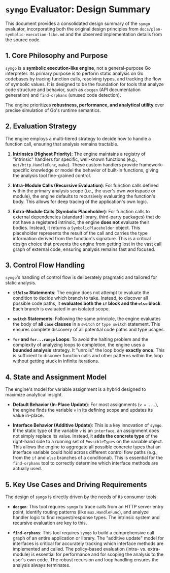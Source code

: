 # `symgo` Evaluator: Design Summary

This document provides a consolidated design summary of the `symgo` evaluator, incorporating both the original design principles from `docs/plan-symbolic-execution-like.md` and the observed implementation details from the source code.

## 1. Core Philosophy and Purpose

`symgo` is a **symbolic execution-like engine**, not a general-purpose Go interpreter. Its primary purpose is to perform static analysis on Go codebases by tracing function calls, resolving types, and tracking the flow of symbolic values. It is designed to be the foundation for tools that analyze code structure and behavior, such as `docgen` (API documentation generation) and `find-orphans` (unused code detection).

The engine prioritizes **robustness, performance, and analytical utility** over precise simulation of Go's runtime semantics.

## 2. Evaluation Strategy

The engine employs a multi-tiered strategy to decide how to handle a function call, ensuring that analysis remains tractable.

1.  **Intrinsics (Highest Priority)**: The engine maintains a registry of "intrinsic" handlers for specific, well-known functions (e.g., `net/http.HandleFunc`, `make`). These custom handlers provide framework-specific knowledge or model the behavior of built-in functions, giving the analysis tool fine-grained control.

2.  **Intra-Module Calls (Recursive Evaluation)**: For function calls defined within the primary analysis scope (i.e., the user's own workspace or module), the engine defaults to recursively evaluating the function's body. This allows for deep tracing of the application's own logic.

3.  **Extra-Module Calls (Symbolic Placeholder)**: For function calls to external dependencies (standard library, third-party packages) that do not have a registered intrinsic, the engine **does not** evaluate their bodies. Instead, it returns a `SymbolicPlaceholder` object. This placeholder represents the result of the call and carries the type information derived from the function's signature. This is a critical design choice that prevents the engine from getting lost in the vast call graph of external code, ensuring analysis remains fast and focused.

## 3. Control Flow Handling

`symgo`'s handling of control flow is deliberately pragmatic and tailored for static analysis.

-   **`if`/`else` Statements**: The engine does not attempt to evaluate the condition to decide which branch to take. Instead, to discover all possible code paths, it **evaluates both the `if` block and the `else` block**. Each branch is evaluated in an isolated scope.

-   **`switch` Statements**: Following the same principle, the engine evaluates the body of **all `case` clauses** in a `switch` or `type switch` statement. This ensures complete discovery of all potential code paths and type usages.

-   **`for` and `for...range` Loops**: To avoid the halting problem and the complexity of analyzing loops to completion, the engine uses a **bounded analysis** strategy. It "unrolls" the loop body **exactly once**. This is sufficient to discover function calls and other patterns within the loop without getting stuck in infinite iterations.

## 4. State and Assignment Model

The engine's model for variable assignment is a hybrid designed to maximize analytical insight.

-   **Default Behavior (In-Place Update)**: For most assignments (`v = ...`), the engine finds the variable `v` in its defining scope and updates its value in-place.

-   **Interface Behavior (Additive Update)**: This is a key innovation of `symgo`. If the static type of the variable `v` is an `interface`, an assignment does not simply replace its value. Instead, it **adds the concrete type** of the right-hand side to a running set of `PossibleTypes` on the variable object. This allows the engine to aggregate all possible concrete types that an interface variable could hold across different control flow paths (e.g., from the `if` and `else` branches of a conditional). This is essential for the `find-orphans` tool to correctly determine which interface methods are actually used.

## 5. Key Use Cases and Driving Requirements

The design of `symgo` is directly driven by the needs of its consumer tools.

-   **`docgen`**: This tool requires `symgo` to trace calls from an HTTP server entry point, identify routing patterns (like `mux.HandleFunc`), and analyze handler logic to find request/response types. The intrinsic system and recursive evaluation are key to this.

-   **`find-orphans`**: This tool requires `symgo` to build a comprehensive call graph of an entire application or library. The "additive update" model for interfaces is critical for accurately tracking which interface methods are implemented and called. The policy-based evaluation (intra- vs. extra-module) is essential for performance and for scoping the analysis to the user's own code. The robust recursion and loop handling ensures the analysis always terminates.

